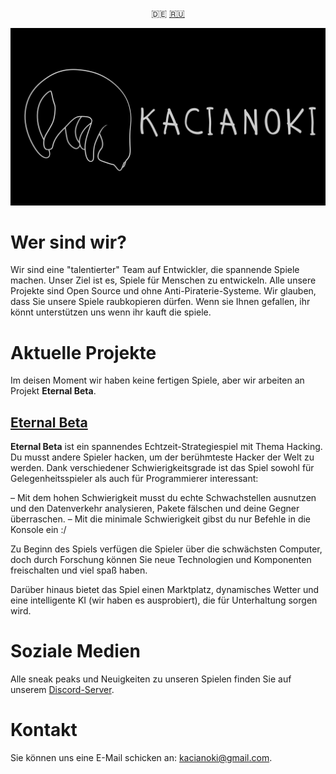 <p align="center">
  <a>🇩🇪</a>
  <a href="https://github.com/Kacianoki/.github/blob/main/profile/README_RU.md">🇷🇺</a>
</p>

![Logo](https://github.com/Kacianoki/.github/blob/main/kacianoki/Kacianoki3840x2160.png?raw=true)
# Wer sind wir?
Wir sind eine "talentierter" Team auf Entwickler, die spannende Spiele machen. Unser Ziel ist es, Spiele für Menschen zu entwickeln. Alle unsere Projekte sind Open Source und ohne Anti-Piraterie-Systeme. Wir glauben, dass Sie unsere Spiele raubkopieren dürfen. Wenn sie Ihnen gefallen, ihr könnt unterstützen uns wenn ihr kauft die spiele.

# Aktuelle Projekte
Im deisen Moment wir haben keine fertigen Spiele, aber wir arbeiten an Projekt **Eternal Beta**.

## [Eternal Beta](https://github.com/Kacianoki/Eternal-Beta)

**Eternal Beta** ist ein spannendes Echtzeit-Strategiespiel mit Thema Hacking. Du musst andere Spieler hacken, um der berühmteste Hacker der Welt zu werden. Dank verschiedener Schwierigkeitsgrade ist das Spiel sowohl für Gelegenheitsspieler als auch für Programmierer interessant:

– Mit dem hohen Schwierigkeit musst du echte Schwachstellen ausnutzen und den Datenverkehr analysieren, Pakete fälschen und deine Gegner überraschen.
– Mit die minimale Schwierigkeit gibst du nur Befehle in die Konsole ein :/

Zu Beginn des Spiels verfügen die Spieler über die schwächsten Computer, doch durch Forschung können Sie neue Technologien und Komponenten freischalten und viel spaß haben.

Darüber hinaus bietet das Spiel einen Marktplatz, dynamisches Wetter und eine intelligente KI (wir haben es ausprobiert), die für Unterhaltung sorgen wird.

# Soziale Medien

Alle sneak peaks und Neuigkeiten zu unseren Spielen finden Sie auf unserem [Discord-Server](https://discord.gg/ASxHRW3DMk).


# Kontakt

Sie können uns eine E-Mail schicken an: kacianoki@gmail.com.
